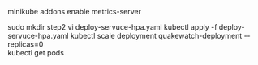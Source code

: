 minikube addons enable metrics-server

sudo mkdir step2 
vi deploy-servuce-hpa.yaml 
kubectl apply -f deploy-servuce-hpa.yaml 
kubectl scale deployment quakewatch-deployment --replicas=0  
kubectl get pods 




